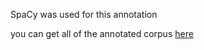 SpaCy was used for this annotation

you can get all of the annotated corpus [here](https://yadi.sk/d/dvbY6JmP-akBFg)


 
